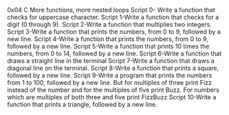 0x04 C More functions, more nested loops
Script 0- Write a function that checks for uppercase character.
Script 1-Write a function that checks for a digit (0 through 9).
Script 2-Write a function that multiplies two integers.
Script 3-Write a function that prints the numbers, from 0 to 9, followed by a new line.
Script 4-Write a function that prints the numbers, from 0 to 9, followed by a new line.
Script 5-Write a function that prints 10 times the numbers, from 0 to 14, followed by a new line.
Script 6-Write a function that draws a straight line in the terminal
Script 7-Write a function that draws a diagonal line on the terminal.
Script 8-Write a function that prints a square, followed by a new line.
Script 9-Write a program that prints the numbers from 1 to 100, followed by a new line. But for multiples of three print Fizz instead of the number and for the multiples of five print Buzz. For numbers which are multiples of both three and five print FizzBuzz
Script 10-Write a function that prints a triangle, followed by a new line.
